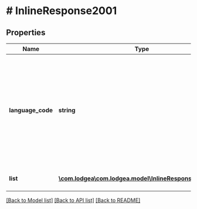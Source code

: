 # # InlineResponse2001

## Properties

Name | Type | Description | Notes
------------ | ------------- | ------------- | -------------
**language_code** | **string** | The language code of the language in which the descriptive texts for each found property are returned.&lt;p&gt;Please note that beside the general restrictions listed below only languages configured during system setup for your respective tenant are allowed.&lt;/p&gt;&lt;p&gt;See also &lt;a href&#x3D;\&quot;#isolanguage-codes\&quot;&gt;in the appendix&lt;/a&gt;.&lt;/p&gt; |
**list** | [**\com.lodgea\com.lodgea.model\InlineResponse2001List[]**](InlineResponse2001List.md) | A list of available properties matching the given criteria. |

[[Back to Model list]](../../README.md#models) [[Back to API list]](../../README.md#endpoints) [[Back to README]](../../README.md)
